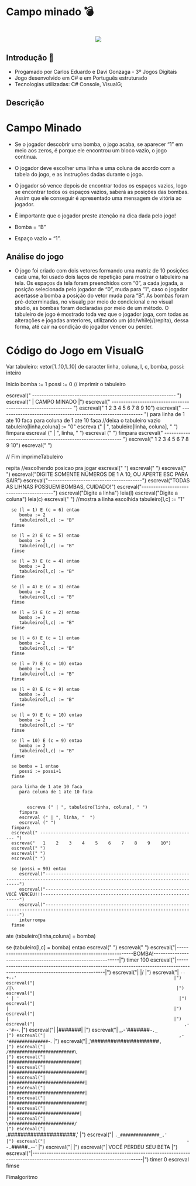 # Campo minado 💣

<h1 align="center">
   <img src="./CampoMinado/Imagem.png"/>
</h1>



## Introdução 👾
* Progamado por Carlos Eduardo e Davi Gonzaga - 3º Jogos Digitais
* Jogo desenvolvido em C# e em Português estruturado
* Tecnologias utilizadas: C# Console, VisualG;

## Descrição

# Campo Minado

* Se o jogador descobrir uma bomba, o jogo acaba, se aparecer “1” em meio aos
zeros, é porque ele encontrou um bloco vazio, o jogo continua. 

* O jogador deve escolher uma linha e uma coluna de acordo com a tabela do jogo, e as instruções
dadas durante o jogo. 

* O jogador só vence depois de encontrar todos os espaços
vazios, logo se encontrar todos os espaços vazios, saberá as posições das
bombas. Assim que ele conseguir é apresentado uma mensagem de vitória ao
jogador.

* É importante que o jogador preste atenção na dica dada pelo jogo!

* Bomba = “B”
* Espaço vazio = “1”.

## Análise do jogo
* O jogo foi criado com dois vetores formando uma matriz de 10 posições cada
uma, foi usado dois laços de repetição para mostrar o tabuleiro na tela. Os
espaços da tela foram preenchidos com “0”, a cada jogada, a posição
selecionada pelo jogador de “0”, muda para ”1”, caso o jogador acertasse a
bomba a posição do vetor muda para “B”. As bombas foram pré-determinadas,
no visualg por meio de condicional e no visual studio, as bombas foram
declaradas por meio de um método. O tabuleiro de jogo é mostrado toda vez que
o jogador joga, com todas as alterações e jogadas anteriores, utilizando um
(do/while)/(repita), dessa forma, até cair na condição do jogador vencer ou
perder.

# Código do Jogo em VisualG

Var
   tabuleiro: vetor[1..10,1..10] de caracter
   linha, coluna, l, c, bomba, possi: inteiro

Inicio
   bomba := 1
   possi := 0
   // imprimir o tabuleiro

   escreval(" ------------------------------------------------------------- ")
   escreval(" |                      CAMPO MINADO                         |")
   escreval(" ------------------------------------------------------------- ")
   escreval("    1     2     3     4     5     6     7     8     9     10")
   escreval(" ------------------------------------------------------------- ")
   para linha de 1 ate 10 faca
      para coluna de 1 ate 10 faca
         //deixa o tabuleiro vazio
         tabuleiro[linha,coluna] := "0"
         escreva (" | ", tabuleiro[linha, coluna], " ")
      fimpara
      escreval (" | ", linha, "  ")
      escreval (" ")
   fimpara
   escreval(" ------------------------------------------------------------ ")
   escreval("   1    2    3    4    5    6    7    8    9    10")
   escreval(" ")

   // Fim imprimeTabuleiro

   repita
      //escolhendo posicao pra jogar
      escreval(" ")
      escreval(" ")
      escreval(" ")
      escreval("DIGITE SOMENTE NÚMEROS DE 1 A 10, OU APERTE ESC PARA SAIR")
      escreval("----------------------------------------")
      escreval("TODAS AS LIHNAS POSSUEM BOMBAS, CUIDADO!")
      escreval("----------------------------------------")
      escreval("Digite a linha")
      leia(l)
      escreval("Digite a coluna")
      leia(c)
      escreval(" ")
      //mostra a linha escolhida
      tabuleiro[l,c] := "1"

      se (l = 1) E (c = 6) entao
         bomba := 2
         tabuleiro[l,c] := "B"
      fimse

      se (l = 2) E (c = 5) entao
         bomba := 2
         tabuleiro[l,c] := "B"
      fimse

      se (l = 3) E (c = 4) entao
         bomba := 2
         tabuleiro[l,c] := "B"
      fimse

      se (l = 4) E (c = 3) entao
         bomba := 2
         tabuleiro[l,c] := "B"
      fimse

      se (l = 5) E (c = 2) entao
         bomba := 2
         tabuleiro[l,c] := "B"
      fimse

      se (l = 6) E (c = 1) entao
         bomba := 2
         tabuleiro[l,c] := "B"
      fimse

      se (l = 7) E (c = 10) entao
         bomba := 2
         tabuleiro[l,c] := "B"
      fimse

      se (l = 8) E (c = 9) entao
         bomba := 2
         tabuleiro[l,c] := "B"
      fimse

      se (l = 9) E (c = 10) entao
         bomba := 2
         tabuleiro[l,c] := "B"
      fimse

      se (l = 10) E (c = 9) entao
         bomba := 2
         tabuleiro[l,c] := "B"
      fimse

      se bomba = 1 entao
         possi := possi+1
      fimse

      para linha de 1 ate 10 faca
         para coluna de 1 ate 10 faca


            escreva (" | ", tabuleiro[linha, coluna], " ")
         fimpara
         escreval (" | ", linha, "  ")
         escreval (" ")
      fimpara
      escreval(" ------------------------------------------------------------ ")
      escreva("   1    2    3    4    5    6    7    8    9    10")
      escreval(" ")
      escreval(" ")
      escreval(" ")

      se (possi = 90) entao
         escreval("----------------------------------------------------------------------------------------------------------------------------------")
         escreval("-------------------------------------------------------VOCÊ VENCEU!!!-------------------------------------------------------------")
         escreval("----------------------------------------------------------------------------------------------------------------------------------")
         interrompa
      fimse
   ate (tabuleiro[linha,coluna] = bomba)


   se (tabuleiro[l,c] = bomba) entao
      escreval(" ")
      escreval(" ")
      escreval("|-----------------------------------------------------------BOMBA!---------------------------------------------------------------|")
      timer 100
      escreval("|-----------------------------------------------------------------------------------------------------------------------------|")
      escreval("|                                                            \|/                                                              |")
      escreval("|                                                          `--+--'                                                            |")
      escreval("|                                                            /|\                                                              |")
      escreval("|                                                           ' | '                                                             |")
      escreval("|                                                             |                                                               |")
      escreval("|                                                             |                                                               |")
      escreval("|                                                         ,--'#`--.                                                           |")
      escreval("|                                                         |#######|                                                           |")
      escreval("|                                                      _.-'#######`-._                                                        |")
      escreval("|                                                   ,-'###############`-.                                                     |")
      escreval("|                                                 ,'#####################`,                                                   |")
      escreval("|                                                /#########################\                                                  |")
      escreval("|                                               |###########################|                                                 |")
      escreval("|                                              |#############################|                                                |")
      escreval("|                                              |#############################|                                                |")
      escreval("|                                              |#############################|                                                |")
      escreval("|                                              |#############################|                                                |")
      escreval("|                                               |###########################|                                                 |")
      escreval("|                                                \#########################/                                                  |")
      escreval("|                                                 `.#####################,'                                                   |")
      escreval("|                                                   `._###############_,'                                                     |")
      escreval("|                                                      `--..#####..--'                                                        |")
      escreval("|                                                                                                                             |")
      escreval("|                                                   VOCÊ PERDEU SEU BETA                                                      |")
      escreval("|-----------------------------------------------------------------------------------------------------------------------------|")
      timer 0
      escreval
   fimse



Fimalgoritmo
